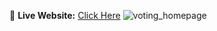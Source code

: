 🔗 **Live Website:** [Click Here](https://891c816b-7652-4ee0-98d9-c864fc90392e-00-2uik97z5370nc.pike.replit.dev/)
![voting_homepage](https://github.com/user-attachments/assets/565fc29c-3685-4a5b-8d82-d4e129ca50eb)

